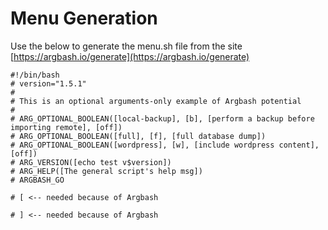 # Menu Generation

Use the below to generate the menu.sh file from the site [https://argbash.io/generate](https://argbash.io/generate)

```
#!/bin/bash
# version="1.5.1"
#
# This is an optional arguments-only example of Argbash potential
#
# ARG_OPTIONAL_BOOLEAN([local-backup], [b], [perform a backup before importing remote], [off])
# ARG_OPTIONAL_BOOLEAN([full], [f], [full database dump])
# ARG_OPTIONAL_BOOLEAN([wordpress], [w], [include wordpress content], [off])
# ARG_VERSION([echo test v$version])
# ARG_HELP([The general script's help msg])
# ARGBASH_GO

# [ <-- needed because of Argbash

# ] <-- needed because of Argbash
```